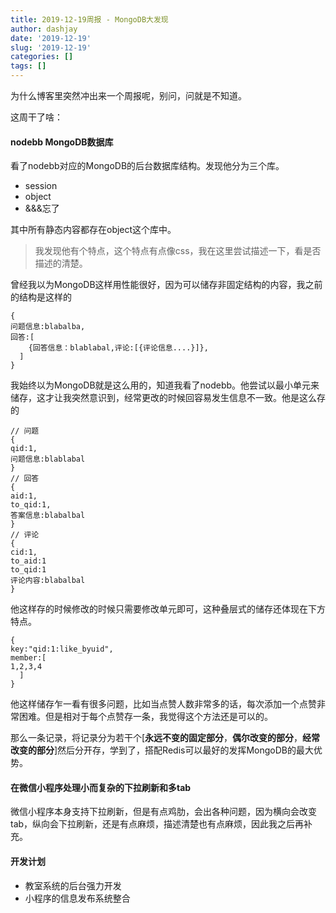 ```yaml
---
title: 2019-12-19周报 - MongoDB大发现
author: dashjay
date: '2019-12-19'
slug: '2019-12-19'
categories: []
tags: []
---
```


为什么博客里突然冲出来一个周报呢，别问，问就是不知道。

这周干了啥：
#### nodebb MongoDB数据库
看了nodebb对应的MongoDB的后台数据库结构。发现他分为三个库。
- session
- object
- &&&忘了

其中所有静态内容都存在object这个库中。

> 我发现他有个特点，这个特点有点像css，我在这里尝试描述一下，看是否描述的清楚。

曾经我以为MongoDB这样用性能很好，因为可以储存非固定结构的内容，我之前的结构是这样的

```
{
问题信息:blabalba,
回答:[
    {回答信息：blablabal,评论:[{评论信息....}]},
  ]
}
```

我始终以为MongoDB就是这么用的，知道我看了nodebb。他尝试以最小单元来储存，这才让我突然意识到，经常更改的时候回容易发生信息不一致。他是这么存的
```
// 问题
{
qid:1,
问题信息:blablabal
}
// 回答
{
aid:1,
to_qid:1,
答案信息:blabalbal
}
// 评论
{
cid:1,
to_aid:1
to_qid:1
评论内容:blabalbal
}
```
他这样存的时候修改的时候只需要修改单元即可，这种叠层式的储存还体现在下方特点。

```
{
key:"qid:1:like_byuid",
member:[
1,2,3,4
  ]
}
```
他这样储存乍一看有很多问题，比如当点赞人数非常多的话，每次添加一个点赞非常困难。但是相对于每个点赞存一条，我觉得这个方法还是可以的。

那么一条记录，将记录分为若干个[**永远不变的固定部分**，**偶尔改变的部分**，**经常改变的部分**]然后分开存，学到了，搭配Redis可以最好的发挥MongoDB的最大优势。

#### 在微信小程序处理小而复杂的下拉刷新和多tab

微信小程序本身支持下拉刷新，但是有点鸡肋，会出各种问题，因为横向会改变tab，纵向会下拉刷新，还是有点麻烦，描述清楚也有点麻烦，因此我之后再补充。

#### 开发计划

- 教室系统的后台强力开发
- 小程序的信息发布系统整合
